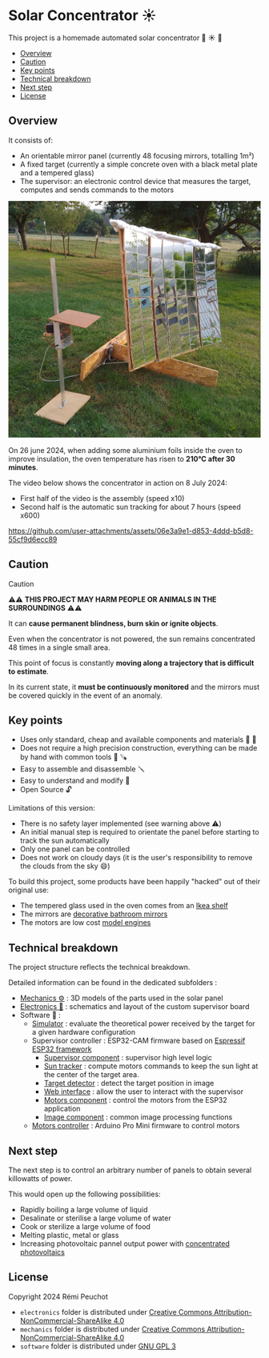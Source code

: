 # Solar Concentrator :sunny:

This project is a homemade automated solar concentrator :wrench: :sunny: :mag_right:

- [Overview](#overview)
- [Caution](#caution)
- [Key points](#key-points)
- [Technical breakdown](#technical-breakdown)
- [Next step](#next-step)
- [License](#license)

## Overview

It consists of:
* An orientable mirror panel (currently 48 focusing mirrors, totalling 1m²)
* A fixed target (currently a simple concrete oven with a black metal plate and a tempered glass)
* The supervisor: an electronic control device that measures the target, computes and sends commands to the motors

![Solar Concentrator](solar_concentrator.jpg)

On 26 june 2024, when adding some aluminium foils inside the oven to improve insulation,
the oven temperature has risen to __210°C after 30 minutes__.

The video below shows the concentrator in action on 8 July 2024:
* First half of the video is the assembly (speed x10)
* Second half is the automatic sun tracking for about 7 hours (speed x600)

https://github.com/user-attachments/assets/06e3a9e1-d853-4ddd-b5d8-55cf9d6ecc89

## Caution

> [!CAUTION]
> :warning::warning: __THIS PROJECT MAY HARM PEOPLE OR ANIMALS IN THE SURROUNDINGS__ :warning::warning:
>
> It can __cause permanent blindness, burn skin or ignite objects__.
>
> Even when the concentrator is not powered, the sun remains concentrated 48 times in a single small area.
>
> This point of focus is constantly __moving along a trajectory that is difficult to estimate__.
>
> In its current state, it __must be continuously monitored__ and the mirrors must be covered quickly in the event of an anomaly.

## Key points

* Uses only standard, cheap and available components and materials :bricks: :nut_and_bolt:
* Does not require a high precision construction, everything can be made by hand with common tools :straight_ruler: :carpentry_saw:
* Easy to assemble and disassemble :screwdriver:
* Easy to understand and modify :mag_right:
* Open Source :unlock:

Limitations of this version:
* There is no safety layer implemented (see warning above :warning:)
* An initial manual step is required to orientate the panel before starting to track the sun automatically
* Only one panel can be controlled
* Does not work on cloudy days (it is the user's responsibility to remove the clouds from the sky :smile:)

To build this project, some products have been happily "hacked" out of their original use:
* The tempered glass used in the oven comes from an [Ikea shelf](https://www.ikea.com/fr/fr/p/komplement-tablette-en-verre-blanc-80257647/)
* The mirrors are [decorative bathroom mirrors](https://www.bricoman.fr/lot-6-miroirs-adhesif-carre-15x15-cm-1429043.html)
* The motors are low cost [model engines](https://www.gotronic.fr/art-motoreducteur-mfa-950d8101ln-11376.htm)

## Technical breakdown

The project structure reflects the technical breakdown.

Detailed information can be found in the dedicated subfolders :

* [Mechanics :gear:](mechanics/README.md) : 3D models of the parts used in the solar panel
* [Electronics :electric_plug:](electronics/README.md) : schematics and layout of the custom supervisor board
* Software :floppy_disk: :
    * [Simulator](software/simulator/README.md) : evaluate the theoretical power received by the target for a given hardware configuration
    * Supervisor controller : ESP32-CAM firmware based on [Espressif ESP32 framework](https://docs.espressif.com/projects/esp-idf/en/latest/esp32/index.html)
        * [Supervisor component](software/supervisor_controller/components/supervisor/README.md) : supervisor high level logic
        * [Sun tracker](software/supervisor_controller/components/sun_tracker/README.md) : compute motors commands to keep the sun light at the center of the target area.
        * [Target detector](software/supervisor_controller/components/target_detector/README.md) : detect the target position in image
        * [Web interface](software/supervisor_controller/components/web_interface/README.md) : allow the user to interact with the supervisor
        * [Motors component](software/supervisor_controller/components/motors/README.md) : control the motors from the ESP32 application
        * [Image component](software/supervisor_controller/components/image/README.md) : common image processing functions
    * [Motors controller](software/motors_controller/README.md) : Arduino Pro Mini firmware to control motors

## Next step

The next step is to control an arbitrary number of panels to obtain several killowatts of power.

This would open up the following possibilities:
* Rapidly boiling a large volume of liquid
* Desalinate or sterilise a large volume of water
* Cook or sterilize a large volume of food
* Melting plastic, metal or glass
* Increasing photovoltaic pannel output power with [concentrated photovoltaics](https://en.wikipedia.org/wiki/Concentrator_photovoltaics)

## License

Copyright 2024 Rémi Peuchot

* `electronics` folder is distributed under [Creative Commons Attribution-NonCommercial-ShareAlike 4.0](electronics/LICENSE.md)
* `mechanics` folder is distributed under [Creative Commons Attribution-NonCommercial-ShareAlike 4.0](mechanics/LICENSE.md)
* `software` folder is distributed under [GNU GPL 3](software/LICENSE.md)
